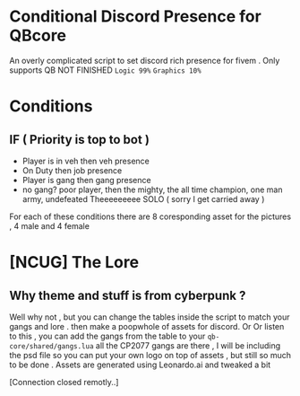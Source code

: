 # Conditional Discord Presence for QBcore
An overly complicated script to set discord rich presence for fivem .
Only supports QB
NOT FINISHED
`Logic 99%`
`Graphics 10%`

# Conditions

## IF ( Priority is top to bot )
- Player is in veh then veh presence
- On Duty then job presence
- Player is gang then gang presence
- no gang? poor player, then the mighty, the all time champion, one man army, undefeated Theeeeeeeee SOLO ( sorry I get carried away )

For each of these conditions there are 8 coresponding asset for the pictures , 4 male and 4 female

# [NCUG] The Lore
## Why theme and stuff is from cyberpunk ?
Well why not , but you can change the tables inside the script to match your gangs and lore . then make a poopwhole of assets for discord.
Or Or listen to this , you can add the gangs from the table to your `qb-core/shared/gangs.lua`
all the CP2077 gangs are there , I will be including the psd file so you can put your own logo on top of assets , but still so much to be done . 
Assets are generated using Leonardo.ai and tweaked a bit 


[Connection closed remotly..]



